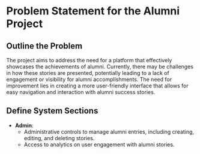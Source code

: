 # Problem Statement for the Alumni Project

## Outline the Problem

The project aims to address the need for a platform that effectively showcases the achievements of alumni. Currently, there may be challenges in how these stories are presented, potentially leading to a lack of engagement or visibility for alumni accomplishments. The need for improvement lies in creating a more user-friendly interface that allows for easy navigation and interaction with alumni success stories.

## Define System Sections

-   **Admin**:
    -   Administrative controls to manage alumni entries, including creating, editing, and deleting stories.
    -   Access to analytics on user engagement with alumni stories.
